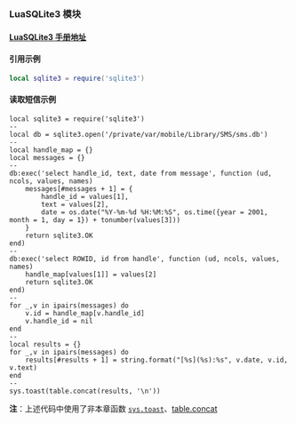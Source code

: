 ### LuaSQLite3 模块


#### [LuaSQLite3 手册地址](http://lua.sqlite.org/index.cgi/doc/tip/doc/lsqlite3.wiki)

#### 引用示例
```lua
local sqlite3 = require('sqlite3')
```

#### 读取短信示例
```
local sqlite3 = require('sqlite3')
--
local db = sqlite3.open('/private/var/mobile/Library/SMS/sms.db')
--
local handle_map = {}
local messages = {}
--
db:exec('select handle_id, text, date from message', function (ud, ncols, values, names)
	messages[#messages + 1] = {
		handle_id = values[1],
		text = values[2],
		date = os.date("%Y-%m-%d %H:%M:%S", os.time({year = 2001, month = 1, day = 1}) + tonumber(values[3]))
	}
	return sqlite3.OK
end)
--
db:exec('select ROWID, id from handle', function (ud, ncols, values, names)
	handle_map[values[1]] = values[2]
	return sqlite3.OK
end)
--
for _,v in ipairs(messages) do
	v.id = handle_map[v.handle_id]
	v.handle_id = nil
end
--
local results = {}
for _,v in ipairs(messages) do
	results[#results + 1] = string.format("[%s](%s):%s", v.date, v.id, v.text)
end
--
sys.toast(table.concat(results, '\n'))
```
**注**：上述代码中使用了非本章函数 [`sys.toast`](/Handbook/sys/sys.toast.md)、[table.concat](http://cloudwu.github.io/lua53doc/manual.html#pdf-table.concat)

